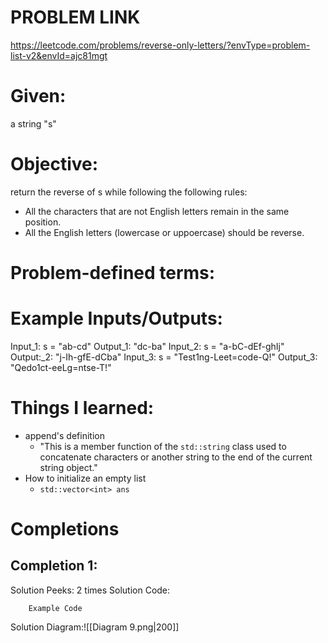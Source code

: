 # PROBLEM LINK
https://leetcode.com/problems/reverse-only-letters/?envType=problem-list-v2&envId=ajc81mgt

# Given: 
a string "s"

# Objective: 
return the reverse of s while following the following rules:
- All the characters that are not English letters remain in the same position.
- All the English letters (lowercase or uppoercase) should be reverse.



# Problem-defined terms: 


# Example Inputs/Outputs:
Input_1: s = "ab-cd"
Output_1: "dc-ba"
Input_2: s = "a-bC-dEf-ghIj"
Output:_2: "j-Ih-gfE-dCba"
Input_3: s = "Test1ng-Leet=code-Q!"
Output_3: "Qedo1ct-eeLg=ntse-T!"



# Things I learned:
- append's definition
	- "This is a member function of the `std::string` class used to concatenate characters or another string to the end of the current string object."
- How to initialize an empty list
	- `std::vector<int> ans`


# Completions
## Completion 1:
Solution Peeks: 2 times
Solution Code:
``` 
	Example Code
```
Solution Diagram:![[Diagram 9.png|200]]
